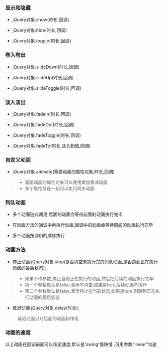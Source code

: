  ### 显示和隐藏
* jQuery对象.show(时长,回调) 

* jQuery对象.hide(时长,回调)

* jQuery对象.toggle(时长,回调)

### 卷入卷出
* jQuery对象.slideDown(时长,回调) 

* jQuery对象.slideUp(时长,回调)

* jQuery对象.slideToggle(时长,回调)

### 淡入淡出
* jQuery对象.fadeIn(时长,回调) 

* jQuery对象.fadeOut(时长,回调) 

* jQuery对象.fadeToggle(时长,回调) 

* jQuery对象.fadeTo(时长,淡入到值,回调)

### 自定义动画
* jQuery对象.animate(需要动画的属性对象,时长,回调)

> * 需要动画的属性对象可以使用累加累减动画
> * 多个属性写在一起可以执行同步动画

### 列队动画
* 多个动画链式调用,后面的动画会等待前面的动画执行完毕

* 在动画方法的回调中再执行动画,回调中的动画会等待前面的动画执行完毕

* 多个动画按调用的顺序执行

### 动画方法
* 停止动画 jQuery对象.stop(是否清空未执行完的列队动画,是否跳到正在执行动画的最后状态);

> * 如果不传参数,停止当前正在执行的动画,然后把后续的动画执行完毕
> * 第一个参数默认是false,表示不清空,如果是true,后续动画不执行
> * 第二个参数默认是false,表示停止在当前状态,如果是ture,则跳到正在执行动画的最后状态

* 延迟动画 jQuery对象.delay(时长);

> 延迟动画只对后面的动画起作用

### 动画的速度
以上动画在回调前面可以指定速度,默认是'swing'慢快慢 ,可用参数"linear"匀速
